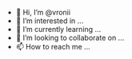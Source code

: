 - 👋 Hi, I’m @vronii
- 👀 I’m interested in ...
- 🌱 I’m currently learning ...
- 💞️ I’m looking to collaborate on ...
- 📫 How to reach me ...

<!---
vronii/vronii is a ✨ special ✨ repository because its `README.md` (this file) appears on your GitHub profile.
You can click the Preview link to take a look at your changes.
--->
